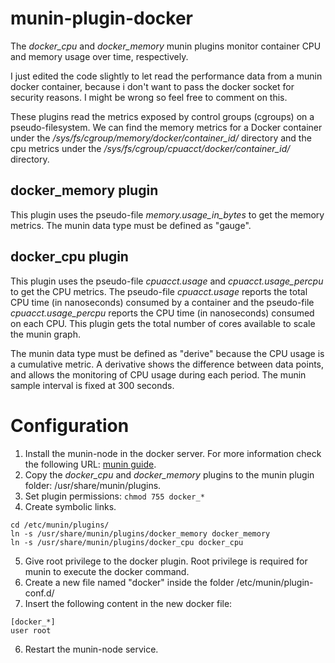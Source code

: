 # munin-plugin-docker

The *docker_cpu* and *docker_memory* munin plugins monitor container CPU and memory usage over time, respectively.

I just edited the code slightly to let read the performance data from a munin docker container, because i don't want to pass the docker socket for security reasons. I might be wrong so feel free to comment on this.

These plugins read the metrics exposed by control groups (cgroups) on a pseudo-filesystem. We can find the memory metrics for a Docker container under the */sys/fs/cgroup/memory/docker/container_id/* directory and the cpu metrics under the */sys/fs/cgroup/cpuacct/docker/container_id/* directory.

## **docker_memory plugin**

This plugin uses the pseudo-file *memory.usage_in_bytes* to get the memory metrics. The munin data type must be defined as "gauge".

## **docker_cpu plugin**

This plugin uses the pseudo-file *cpuacct.usage* and *cpuacct.usage_percpu* to get the CPU metrics. The pseudo-file *cpuacct.usage* reports the total CPU time (in nanoseconds) consumed by a container and the pseudo-file *cpuacct.usage_percpu* reports the CPU time (in nanoseconds) consumed on each CPU. This plugin gets the total number of cores available to scale the munin graph.

The munin data type must be defined as "derive" because the CPU usage is a cumulative metric. A derivative shows the difference between data points, and allows the monitoring of CPU usage during each period. The munin sample interval is fixed at 300 seconds.

# Configuration

1. Install the munin-node in the docker server. For more information check the following URL: [munin guide](http://guide.munin-monitoring.org/en/latest/installation/install.html).
2. Copy the *docker_cpu* and *docker_memory* plugins to the munin plugin folder: /usr/share/munin/plugins.
3. Set plugin permissions: `chmod 755 docker_*`
4. Create symbolic links.
  
  ```
  cd /etc/munin/plugins/
  ln -s /usr/share/munin/plugins/docker_memory docker_memory
  ln -s /usr/share/munin/plugins/docker_cpu docker_cpu
  ```
5. Give root privilege to the docker plugin. Root privilege is required for munin to execute the docker command.
  1. Create a new file named "docker" inside the folder /etc/munin/plugin-conf.d/
  2. Insert the following content in the new docker file:
  ```
  [docker_*]
  user root
  ```
6. Restart the munin-node service.
